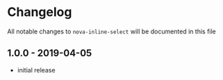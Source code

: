 # Changelog

All notable changes to `nova-inline-select` will be documented in this file

## 1.0.0 - 2019-04-05

- initial release
